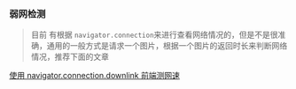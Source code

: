 ### 弱网检测

> 目前 有根据 `navigator.connection`来进行查看网络情况的，但是不是很准确，通用的一般方式是请求一个图片，根据一个图片的返回时长来判断网络情况，推荐下面的文章

[使用 navigator.connection.downlink 前端测网速](https://www.zhangxinxu.com/wordpress/2021/04/navigator-connection-downlink/)
